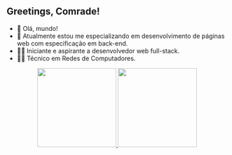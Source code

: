 ## Greetings, Comrade!

- 👋 Olá, mundo!
- 👀 Atualmente estou me especializando em desenvolvimento de páginas web com especificação em back-end.
- 👨‍💻 Iniciante e aspirante a desenvolvedor web full-stack.
- 👨‍🔧 Técnico em Redes de Computadores.

<div align="center">
  <a href="https://github.com/iNahoy">
  <img height="180em" src="https://github-readme-stats.vercel.app/api?username=iNahoy&show_icons=true&theme=highcontrast&include_all_commits=true&count_private=true"/>
  <img height="180em" src="https://github-readme-stats.vercel.app/api/top-langs/?username=iNahoy&layout=compact&langs_count=9&theme=highcontrast"/>
</div>
